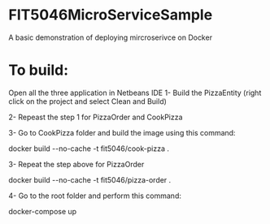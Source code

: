 # FIT5046MicroServiceSample
A basic demonstration of deploying mircroserivce on Docker

# To build:
Open all the three application in Netbeans IDE
1- Build the PizzaEntity (right click on the project and select Clean and Build)

2- Repeast the step 1 for PizzaOrder and CookPizza

3- Go to CookPizza folder and build the image using this command:

docker build --no-cache -t fit5046/cook-pizza .

3- Repeat the step above for PizzaOrder

docker build --no-cache -t fit5046/pizza-order .

4- Go to the root folder and perform this command:

docker-compose up
